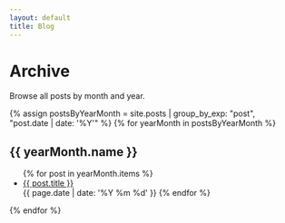 ```yaml
---
layout: default
title: Blog
---
```


# Archive

Browse all posts by month and year.

{% assign postsByYearMonth = site.posts | group_by_exp: "post", "post.date | date: '%Y'" %}
{% for yearMonth in postsByYearMonth %}
  <h2>{{ yearMonth.name }}</h2>
  <ul>
    {% for post in yearMonth.items %}
      <li><a href="{{ post.url }}">{{ post.title }}</a></li>
      <time datetime="{{ page.date | date: '%Y %m %d' }}" class="post-date">{{ page.date | date: '%Y %m %d' }}</time>
    {% endfor %}
  </ul>
{% endfor %}
